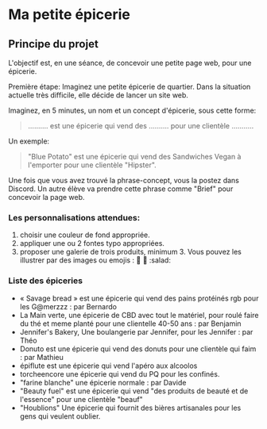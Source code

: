 # Ma petite épicerie

## Principe du projet

L'objectif est, en une séance, de concevoir une petite page web, pour une épicerie.

Première étape:
Imaginez une petite épicerie de quartier.
Dans la situation actuelle très difficile, elle décide de lancer un site web.

Imaginez, en 5 minutes, un nom et un concept d'épicerie, sous cette forme:

> .......... est une épicerie qui vend des .......... pour une clientèle ...........

Un exemple: 

> "Blue Potato" est une épicerie qui vend des Sandwiches Vegan à l'emporter pour une clientèle "Hipster".

Une fois que vous avez trouvé la phrase-concept, vous la postez dans Discord.
Un autre élève va prendre cette phrase comme "Brief" pour concevoir la page web.

### Les personnalisations attendues: 

1. choisir une couleur de fond appropriée.
2. appliquer une ou 2 fontes typo appropriées.
3. proposer une galerie de trois produits, minimum 3. Vous pouvez les illustrer par des images ou emojis : :cherries: :bagel: :salad:

### Liste des épiceries

- « Savage bread » est une épicerie qui vend des pains protéinés rgb pour les G@merzzz : par Bernardo
- La Main verte, une épicerie de CBD avec tout le matériel, pour roulé faire du thé et meme planté pour une clientelle 40-50 ans : par Benjamin
- Jennifer's Bakery, Une boulangerie par Jennifer, pour les Jennifer : par Théo
- Donuto est une épicerie qui vend des donuts pour une clientèle qui faim : par Mathieu
- épiflute est une épicerie qui vend l'apéro aux alcoolos
- torcheencore une épicerie qui vend du PQ pour les confinés.
- "farine blanche" une épicerie normale : par Davide
- "Beauty fuel" est une épicerie qui vend "des produits de beauté et de l'essence" pour une clientèle "beauf"
- "Houblions" Une épicerie qui fournit des bières artisanales pour les gens qui veulent oublier. 
